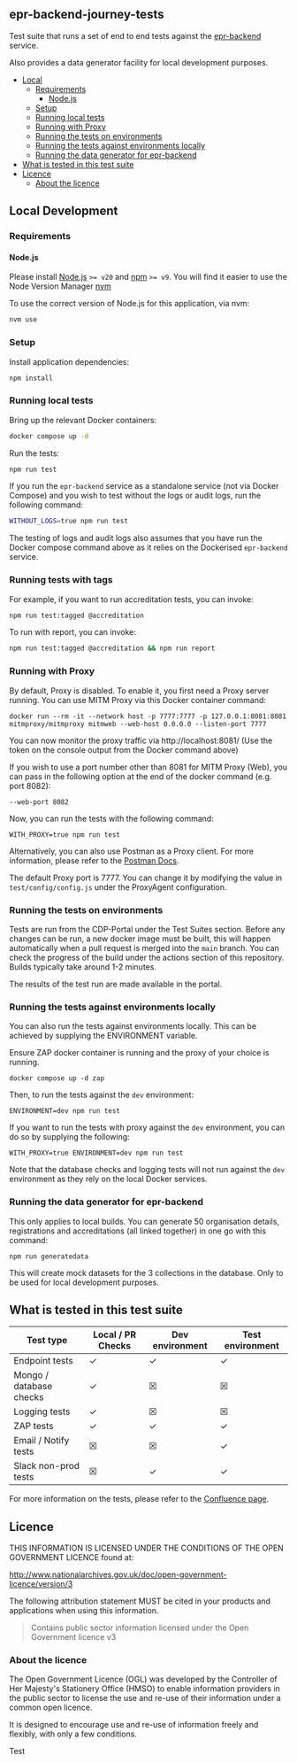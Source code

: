 ## epr-backend-journey-tests

Test suite that runs a set of end to end tests against the [epr-backend](https://github.com/DEFRA/epr-backend) service.

Also provides a data generator facility for local development purposes.

- [Local](#local)
  - [Requirements](#requirements)
    - [Node.js](#nodejs)
  - [Setup](#setup)
  - [Running local tests](#running-local-tests)
  - [Running with Proxy](#running-with-proxy)
  - [Running the tests on environments](#running-the-tests-on-environments)
  - [Running the tests against environments locally](#running-the-tests-against-environments-locally)
  - [Running the data generator for epr-backend](#running-the-data-generator-for-epr-backend)
- [What is tested in this test suite](#what-is-tested-in-this-test-suite)
- [Licence](#licence)
  - [About the licence](#about-the-licence)

## Local Development

### Requirements

#### Node.js

Please install [Node.js](http://nodejs.org/) `>= v20` and [npm](https://nodejs.org/) `>= v9`. You will find it
easier to use the Node Version Manager [nvm](https://github.com/creationix/nvm)

To use the correct version of Node.js for this application, via nvm:

```bash
nvm use
```

### Setup

Install application dependencies:

```bash
npm install
```

### Running local tests

Bring up the relevant Docker containers:

```bash
docker compose up -d
```

Run the tests:

```bash
npm run test
```

If you run the `epr-backend` service as a standalone service (not via Docker Compose) and you wish to test without the logs or audit logs, run the following command:

```bash
WITHOUT_LOGS=true npm run test
```

The testing of logs and audit logs also assumes that you have run the Docker compose command above as it relies on the Dockerised `epr-backend` service.

### Running tests with tags

For example, if you want to run accreditation tests, you can invoke:

```bash
npm run test:tagged @accreditation
```

To run with report, you can invoke:

```bash
npm run test:tagged @accreditation && npm run report
```

### Running with Proxy

By default, Proxy is disabled. To enable it, you first need a Proxy server running. You can use MITM Proxy via this Docker container command:

```
docker run --rm -it --network host -p 7777:7777 -p 127.0.0.1:8081:8081  mitmproxy/mitmproxy mitmweb --web-host 0.0.0.0 --listen-port 7777
```

You can now monitor the proxy traffic via http://localhost:8081/ (Use the token on the console output from the Docker command above)

If you wish to use a port number other than 8081 for MITM Proxy (Web), you can pass in the following option at the end of the docker command (e.g. port 8082):

```
--web-port 8082
```

Now, you can run the tests with the following command:

```
WITH_PROXY=true npm run test
```

Alternatively, you can also use Postman as a Proxy client. For more information, please refer to the [Postman Docs](https://learning.postman.com/docs/sending-requests/capturing-request-data/capture-with-proxy/).

The default Proxy port is 7777. You can change it by modifying the value in `test/config/config.js` under the ProxyAgent configuration.

### Running the tests on environments

Tests are run from the CDP-Portal under the Test Suites section. Before any changes can be run, a new docker image must be built, this will happen automatically when a pull request is merged into the `main` branch.
You can check the progress of the build under the actions section of this repository. Builds typically take around 1-2 minutes.

The results of the test run are made available in the portal.

### Running the tests against environments locally

You can also run the tests against environments locally. This can be achieved by supplying the ENVIRONMENT variable.

Ensure ZAP docker container is running and the proxy of your choice is running.

```
docker compose up -d zap
```

Then, to run the tests against the `dev` environment:

```
ENVIRONMENT=dev npm run test
```

If you want to run the tests with proxy against the `dev` environment, you can do so by supplying the following:

```
WITH_PROXY=true ENVIRONMENT=dev npm run test
```

Note that the database checks and logging tests will not run against the `dev` environment as they rely on the local Docker services.

### Running the data generator for epr-backend

This only applies to local builds. You can generate 50 organisation details, registrations and accreditations (all linked together) in one go with this command:

```
npm run generatedata
```

This will create mock datasets for the 3 collections in the database. Only to be used for local development purposes.

## What is tested in this test suite

| Test type               | Local / PR Checks | Dev environment | Test environment |
| ----------------------- | ----------------- | --------------- | ---------------- |
| Endpoint tests          | &check;           | &check;         | &check;          |
| Mongo / database checks | &check;           | &#x2612;        | &#x2612;         |
| Logging tests           | &check;           | &#x2612;        | &#x2612;         |
| ZAP tests               | &check;           | &check;         | &check;          |
| Email / Notify tests    | &#x2612;          | &#x2612;        | &check;          |
| Slack non-prod tests    | &#x2612;          | &check;         | &check;          |

For more information on the tests, please refer to the [Confluence page](https://eaflood.atlassian.net/wiki/spaces/MWR/pages/5912559719/EPR+RE+EX+Testing).

## Licence

THIS INFORMATION IS LICENSED UNDER THE CONDITIONS OF THE OPEN GOVERNMENT LICENCE found at:

<http://www.nationalarchives.gov.uk/doc/open-government-licence/version/3>

The following attribution statement MUST be cited in your products and applications when using this information.

> Contains public sector information licensed under the Open Government licence v3

### About the licence

The Open Government Licence (OGL) was developed by the Controller of Her Majesty's Stationery Office (HMSO) to enable
information providers in the public sector to license the use and re-use of their information under a common open
licence.

It is designed to encourage use and re-use of information freely and flexibly, with only a few conditions.

Test
